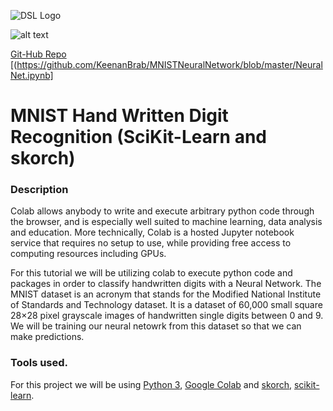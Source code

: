 ![DSL Logo][dsllogo]

![alt text][logo]

[Git-Hub Repo][gitlink]
[(https://github.com/KeenanBrab/MNISTNeuralNetwork/blob/master/NeuralNet.ipynb]
# MNIST Hand Written Digit Recognition (SciKit-Learn and skorch)


### Description
Colab allows anybody to write and execute arbitrary python code through the browser, and is especially well suited to machine learning, data analysis and education. More technically, Colab is a hosted Jupyter notebook service that requires no setup to use, while providing free access to computing resources including GPUs.

For this tutorial we will be utilizing colab to execute python code and packages in order to classify handwritten digits with a Neural Network. The MNIST dataset is an acronym that stands for the Modified National Institute of Standards and Technology dataset. It is a dataset of 60,000 small square 28×28 pixel grayscale images of handwritten single digits between 0 and 9. We will be training our neural netowrk from this dataset so that we can make predictions.

### Tools used.
For this project we will be using [Python 3](https://www.python.org/download/releases/3.0/), [Google Colab](https://colab.research.google.com/) and [skorch](https://skorch.readthedocs.io/en/stable/#), [scikit-learn](https://scikit-learn.org/stable/). 
 
 
 









<!--- Please use reference style images so that it is easier to update pictures later --->

[dsllogo]: dsl_logo.png
[gitlink]: https://github.com/KeenanBrab/Keenan-Brab-DSL-Project
[logo]: https://www.kdnuggets.com/wp-content/uploads/tensorflow-white-2.jpg "Data Warehousing"
